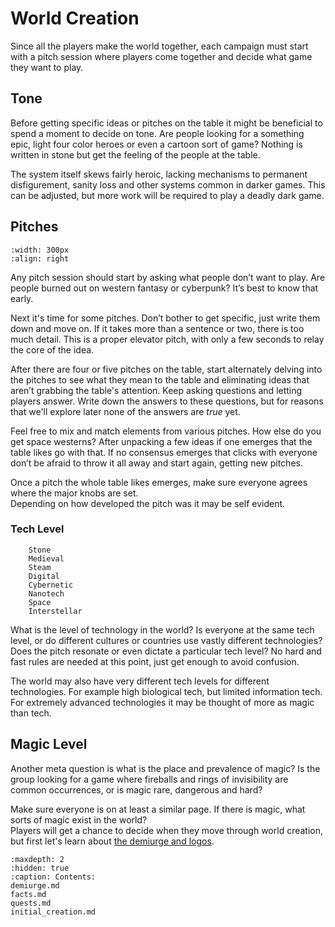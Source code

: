 # World Creation

Since all the players make the world together, 
each campaign must start with a pitch session
where players come together and decide what game 
they want to play.

## Tone

Before getting specific ideas or pitches on the table it
might be beneficial to spend a moment to decide on
tone. Are people looking for a something epic, 
light four color heroes or even a cartoon sort of
game? Nothing is written in stone but get the feeling
of the people at the table.

The system itself skews fairly heroic, lacking mechanisms 
to permanent disfigurement, sanity loss and other systems
common in darker games.  This can be adjusted, but more work
will be required to play a deadly dark game.

## Pitches
```{image} ../_static/world_creation.jpg
:width: 300px
:align: right
```

Any pitch session should start by asking what people
don’t want to play. Are people burned out on 
western fantasy or cyberpunk? 
It’s best to know that early.

Next it's time for some pitches.  Don’t bother
to get specific, just write them down and move on. 
If it takes more
than a sentence or two, there is too much detail. 
This is a proper elevator pitch, with only a few seconds
to relay the core of the idea.

After there are four or five pitches on the table, 
start alternately delving into the pitches to see what they 
mean to the table and eliminating ideas that
aren’t grabbing the table's attention. Keep
asking questions and letting players answer.
Write down the answers to these questions, but for
reasons that we'll explore later none of the
answers are *true* yet.

Feel free to mix and match elements from various
pitches. How else do you get space westerns? After
unpacking a few ideas if one emerges that the table
likes go with that. If no consensus emerges that clicks
with everyone don’t be afraid to throw it all away
and start again, getting new pitches.

Once a pitch the whole table likes emerges, make sure 
everyone agrees where the major knobs are set.  
Depending on how developed the pitch was it may be self
evident.

### Tech Level

```{sidebar} A few Tech Levels
    Stone
    Medieval
    Steam
    Digital
    Cybernetic
    Nanotech
    Space
    Interstellar
```

What is the level of technology in the
world? Is everyone at the same tech level,  or do
different cultures or countries use vastly different
technologies? Does the pitch resonate or even dictate a particular 
tech level?  No hard and fast rules are needed at this point,
just get enough to avoid confusion. 

The world may also have very different tech levels for different 
technologies.  For example high biological tech, but limited
information tech.  For extremely advanced
technologies it may be thought of more as magic than
tech. 

## Magic Level

Another meta question is what is the place and
prevalence of magic? Is the group looking for a game
where fireballs and rings of invisibility are common
occurrences,  or is magic rare, dangerous and hard? 

Make sure everyone is on at least a similar page. 
If there is magic, what sorts of magic exist in the world?  
Players will get a chance to decide when they move through 
world creation, but first let's learn about 
[the demiurge and logos](demiurge).


```{toctree}
:maxdepth: 2
:hidden: true
:caption: Contents:
demiurge.md
facts.md
quests.md
initial_creation.md
```